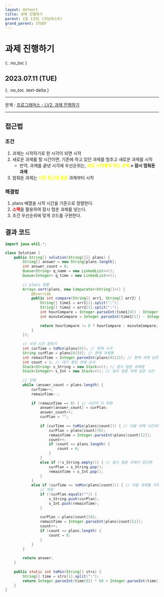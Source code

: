 ```yaml
---
layout: default
title: 과제 진행하기
parent: 1일 1코딩 (코딩테스트)
grand_parent: STUDY
---
```


# 과제 진행하기
{: .no_toc }

## 2023.07.11 (TUE)
{: .no_toc .text-delta }

---

문제 : [프로그래머스 - LV2. 과제 진행하기](https://school.programmers.co.kr/learn/courses/30/lessons/176962)

---

## 접근법

### 조건
1. 과제는 시작하기로 한 시각이 되면 시작
2. 새로운 과제를 할 시간이면, 기존에 하고 있던 과제를 멈추고 새로운 과제를 시작
    - 만약, 과제를 끝낸 시각에 우선순위는, <span style="color:yellow">**새로 시작해야 하는 과제**</span> **> 잠시 멈춰둔 과제**
3. 멈춰둔 과제는 <span style="color:yellow">**가장 최근에 멈춘**</span> 과제부터 시작

### 해결법
1. plans 배열을 시작 시간을 기준으로 정렬한다.
2. <span style="color:red">**스택**</span>을 활용하여 잠시 멈춘 과제를 넣는다.
3. 조건 우선순위에 맞게 코드를 구현한다.

## 결과 코드

```java
import java.util.*;

class Solution {
    public String[] solution(String[][] plans) {
        String[] answer = new String[plans.length];
        int answer_count = 0;
        Queue<String> q_name = new LinkedList<>();
        Queue<Integer> q_time = new LinkedList<>();
        
        // plans 정렬
        Arrays.sort(plans, new Comparator<String[]>() {
            @Override
            public int compare(String[] arr1, String[] arr2) {
                String[] time1 = arr1[1].split(":");
                String[] time2 = arr2[1].split(":");
                int hourCompare = Integer.parseInt(time1[0]) - Integer.parseInt(time2[0]);
                int minuteCompare = Integer.parseInt(time1[1]) - Integer.parseInt(time2[1]);
                
                return hourCompare != 0 ? hourCompare : minuteCompare;
            }
        });
        
        // 시작 시간 정하기
        int curTime = toMin(plans[0]); // 현재 시각
        String curPlan = plans[0][0]; // 현재 과제명
        int remainTime = Integer.parseInt(plans[0][2]); // 현재 과제 남은 시간
        int count = 1; // 대기 중인 과제 순서
        Stack<String> s_String = new Stack<>(); // 잠시 멈춘 과제명
        Stack<Integer> s_Int = new Stack<>(); // 잠시 멈춘 과제 남은 시간
        
        // 진행
        while (answer_count < plans.length) {
            curTime++;
            remainTime--;
            
            if (remainTime == 0) { // 시간이 다 되면
                answer[answer_count] = curPlan;
                answer_count++;
                curPlan = "";
                
                if (curTime == toMin(plans[count])) { // 다음 과제 시간이라면
                    curPlan = plans[count][0];
                    remainTime = Integer.parseInt(plans[count][2]);
                    count++;
                    if (count == plans.length) {
                        count = 0;
                    }
                }
                else if (!s_String.empty()) { // 잠시 멈춘 과제가 있다면
                    curPlan = s_String.pop();
                    remainTime = s_Int.pop();
                }
            }
            else if (curTime == toMin(plans[count])) { // 다음 과제를 시작해야 한다면
                // 저장
                if (!curPlan.equals("")) {
                    s_String.push(curPlan);
                    s_Int.push(remainTime);
                }
                
                curPlan = plans[count][0];
                remainTime = Integer.parseInt(plans[count][2]);
                count++;
                if (count == plans.length) {
                    count = 0;
                }
            }
        }
        
        return answer;
    }
    
    public static int toMin(String[] strs) {
        String[] time = strs[1].split(":");
        return Integer.parseInt(time[0]) * 60 + Integer.parseInt(time[1]);
    }
}
```
